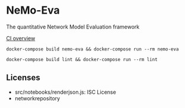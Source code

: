 # NeMo-Eva
The quantitative Network Model Evaluation framework

[CI overview](https://circleci.com/gh/jstriebel/nemo-eva)

```
docker-compose build nemo-eva && docker-compose run --rm nemo-eva
```

```
docker-compose build lint && docker-compose run --rm lint
```

## Licenses

* src/notebooks/renderjson.js: ISC License
* networkrepository
